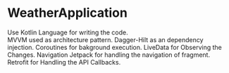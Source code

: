 # WeatherApplication

Use Kotlin Language for writing the code.  
MVVM used as architecture pattern. 
Dagger-Hilt as an dependency injection. 
Coroutines for bakground execution. 
LiveData for Observing the Changes. 
Navigation Jetpack for handling the navigation of fragment.  
Retrofit for Handling the API Callbacks. 
